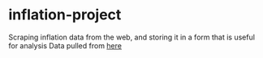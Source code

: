 # inflation-project

Scraping inflation data from the web, and storing it in a form that is useful for analysis
Data pulled from [here](https://www.inflation.eu/)
